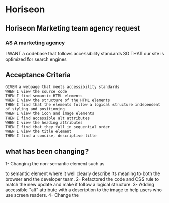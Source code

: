 # Horiseon
## Horiseon Marketing team agency request
### AS A marketing agency
I WANT a codebase that follows accessibility standards
SO THAT our site is optimized for search engines

## Acceptance Criteria

```
GIVEN a webpage that meets accessibility standards
WHEN I view the source code
THEN I find semantic HTML elements
WHEN I view the structure of the HTML elements
THEN I find that the elements follow a logical structure independent of styling and positioning
WHEN I view the icon and image elements
THEN I find accessible alt attributes
WHEN I view the heading attributes
THEN I find that they fall in sequential order
WHEN I view the title element
THEN I find a concise, descriptive title
```
## what has been changing?
1- Changing the non-semantic element such as <div> to semantic element where it well clearly describe its meaning to both the browser and the developer team. 
2- Refactored the code and CSS rule to match the new update and make it follow a logical structure. 
3- Adding accessible "alt" attribute with a description to the image to help users who use screen readers.
4- Change the <title>from a "website" to "Horiseon"
5- Fixing a broken link in the <nav> bar 

### Testing the website 
1- Broke down code to ensure the alt text is working.
2- Using accessibility settings to ensure the website supports all accessibility settings. 
3- Use the website before it has been deployed.  

### update for the future 
The website needs to be supported to different screen size 
  
  ## Github repo link 
git@github.com:Yasir19/Horiseon.git

## The Website Link 
https://yasir19.github.io/Horiseon/
